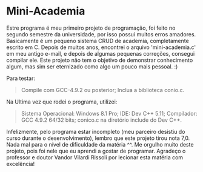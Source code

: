 # Mini-Academia

Estre programa é meu primeiro projeto de programação, foi feito no segundo semestre da universidade, por isso possui muitos erros amadores.
Basicamente é um pequeno sistema CRUD de academia, completamente escrito em C. 
Depois de muitos anos, encontrei o arquivo 'mini-academia.c' em meu antigo e-mail, e depois de algumas pequenas correções, consegui compilar ele.
Este projeto não tem o objetivo de demonstrar conhecimento algum, mas sim ser eternizado como algo um pouco mais pessoal. :)

Para testar:
> Compile com GCC-4.9.2 ou posterior;
> Inclua a biblioteca conio.c.

Na Ultima vez que rodei o programa, utilizei:
> Sistema Operacional: Windows 8.1 Pro;
> IDE: Dev C++ 5.11;
> Compilador: GCC 4.9.2 64/32 bits;
> conico.c na diretório include do Dev C++.

Infelizmente, pelo programa estar incompleto (meu parceiro desistiu do curso durante o desenvolvimento), lembro que este
projeto tirou nota 7,0. Nada mal para o nível de dificuldade da matéria ^^.
Me orgulho muito deste projeto, pois foi nele que eu aprendi a gostar de programar.
Agradeço o professor e doutor Vandor Vilardi Rissoli por lecionar esta matéria com excelência!



